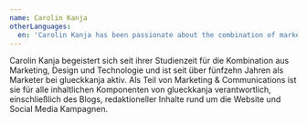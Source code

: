 ```yaml
---
name: Carolin Kanja
otherLanguages:
  en: 'Carolin Kanja has been passionate about the combination of marketing, design and technology since she was a student and has been a marketer at glueckkanja for over fifteen years. As part of Marketing & Communications, she is responsible for all content components of glueckkanja, including the blog, editorial content around the website and social media campaigns.'
---
```

Carolin Kanja begeistert sich seit ihrer Studienzeit für die Kombination aus Marketing, Design und Technologie und ist seit über fünfzehn Jahren als Marketer bei glueckkanja aktiv. Als Teil von Marketing & Communications ist sie für alle inhaltlichen Komponenten von glueckkanja verantwortlich, einschließlich des Blogs, redaktioneller Inhalte rund um die Website und Social Media Kampagnen.
